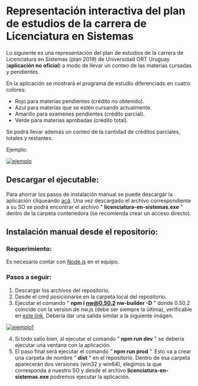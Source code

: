 # Representación interactiva del plan de estudios de la carrera de Licenciatura en Sistemas

Lo siguiente es una representación del plan de estudios de la carrera de Licenciatura en Sístemas (plan 2019) de Universidad ORT Uruguay (**aplicación no oficial**) a modo de llevar un conteo de las materias cursadas y pendientes.

En la aplicación se mostrará el programa de estudio diferenciado en cuatro colores:
- Rojo para materias pendientes (crédito no obtenido).
- Azul para materias que se estén cursando actualmente.
- Amarillo para examenes pendientes (crédito parcial).
- Verde para materias aprobadas (crédito total).

Se podrá llevar además un conteo de la cantidad de créditos parciales, totales y restantes.

Ejemplo:

<a href="https://ibb.co/Tc0fYsy"><img src="https://i.ibb.co/6YtMrkQ/ejemplo.png" alt="ejemplo" border="0"></a>

## Descargar el ejecutable:

Para ahorrar los pasos de instalación manual se puede descargar la aplicación cliqueando [acá](https://drive.google.com/drive/folders/1KYBfvtdO3Vw3xTwIfOE_hlTeCJkP4kVt?usp=sharing). Una vez descargado el archivo correspondiente a su SO se podrá encontrar el archivo " **licenciatura-en-sistemas.exe** " dentro de la carpeta contenedora (se recomienda crear un acceso directo).

## Instalación manual desde el repositorio:

### Requerimiento:

Es necesario contar con [Node.js](https://nodejs.org/es/) en el equipo.

### Pasos a seguir:

1. Descargar los archivos del repositorio.
2. Desde el cmd posicionarse en la carpeta local del repositorio.
3. Ejecutar el comando " **npm i nw@0.50.2 nw-builder -D** " donde 0.50.2 coincide con la version de nw.js (debe ser siempre la última), verificable en [este link](https://nwjs.io/). Debería dar una salida similar a la siguiente imágen.

<a href="https://ibb.co/t3QbQGg"><img src="https://i.ibb.co/hCLKL6b/ejemplo1.jpg" alt="ejemplo1" border="0"></a>

4. Si todo salío bien, al ejecutar el comando " **npm run dev** " se debería ejecutar una ventana con la aplicación.
5. El paso final será ejecutar el comando " **npm run prod** ". Esto va a crear una carpeta de nombre " **dist** " en el repositorio. Dentro de esa carpeta aparecerán dos versiones (win32 y win64), elegimos la que corresponda a nuestro SO y desde el archivo **licenciatura-en-sistemas.exe** podremos ejecutar la aplicación.
